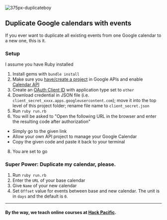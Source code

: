 ![375px-duplicateboy](https://cloud.githubusercontent.com/assets/1697380/20375173/5bafffde-acb8-11e6-8876-0b1e852f918a.jpg)

## Duplicate Google calendars with events

If you ever want to duplicate all existing events from one Google calendar to a new one, this is it.

### Setup
I assume you have Ruby installed

1. Install gems with `bundle install`
2. Make sure you [have/create a project](https://console.developers.google.com/iam-admin/projects) in Google APIs and enable [Calendar API](https://console.developers.google.com/apis/api/calendar-json.googleapis.com/overview)
3. Create an [OAuth Client ID](https://console.developers.google.com/apis/credentials) with application type set to `other`
4. Download credential in JSON file (i.e. `client_secret_xxxx.apps.googleusercontent.com`); move it into the top level of this project folder; rename file name to `client_secret.json`
6. Run `ruby run.rb`
7. You will be asked to "Open the following URL in the browser and enter the resulting code after authorization"
  - Simply go to the given link
  - Allow your own API project to manage your Google Calendar
  - Copy the given code and paste it back to your terminal
8. You are set to go

### Super Power: Duplicate my calendar, please.
1. Run `ruby run.rb`
2. Enter the `URL` of your base calendar
3. Give `Name` of your new calendar
4. Set `Offset` value for events between base and new calendar. The unit is in `days` and the default is `0`.

---

#### By the way, we teach online courses at [Hack Pacific](https://www.hackpacific.com).
